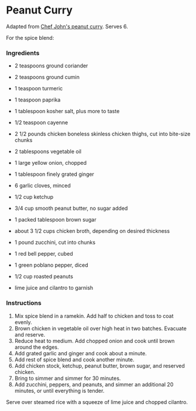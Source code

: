 # Peanut Curry

Adapted from [Chef John's peanut curry](http://foodwishes.blogspot.com/2015/09/peanut-curry-chicken-check-please.html). Serves 6.

For the spice blend:
### Ingredients

- 2 teaspoons ground coriander
- 2 teaspoons ground cumin
- 1 teaspoon turmeric
- 1 teaspoon paprika
- 1 tablespoon kosher salt, plus more to taste
- 1/2 teaspoon cayenne
                                                                                  
- 2 1/2 pounds chicken boneless skinless chicken thighs, cut into bite-size chunks
- 2 tablespoons vegetable oil
- 1 large yellow onion, chopped
- 1 tablespoon finely grated ginger
- 6 garlic cloves, minced
- 1/2 cup ketchup 
- 3/4 cup smooth peanut butter, no sugar added
- 1 packed tablespoon brown sugar 
- about 3 1/2 cups chicken broth, depending on desired thickness 
- 1 pound zucchini, cut into chunks 
- 1 red bell pepper, cubed 
- 1 green poblano pepper, diced 
- 1/2 cup roasted peanuts 
- lime juice and cilantro to garnish 

### Instructions

1. Mix spice blend in a ramekin. Add half to chicken and toss to coat evenly.
2. Brown chicken in vegetable oil over high heat in two batches. Evacuate and reserve.
3. Reduce heat to medium. Add chopped onion and cook until brown around the edges.
4. Add grated garlic and ginger and cook about a minute.
5. Add rest of spice blend and cook another minute.
6. Add chicken stock, ketchup, peanut butter, brown sugar, and reserved chicken.
7. Bring to simmer and simmer for 30 minutes.
8. Add zucchini, peppers, and peanuts, and simmer an additional 20 minutes, or until everything is tender.

Serve over steamed rice with a squeeze of lime juice and chopped cilantro.